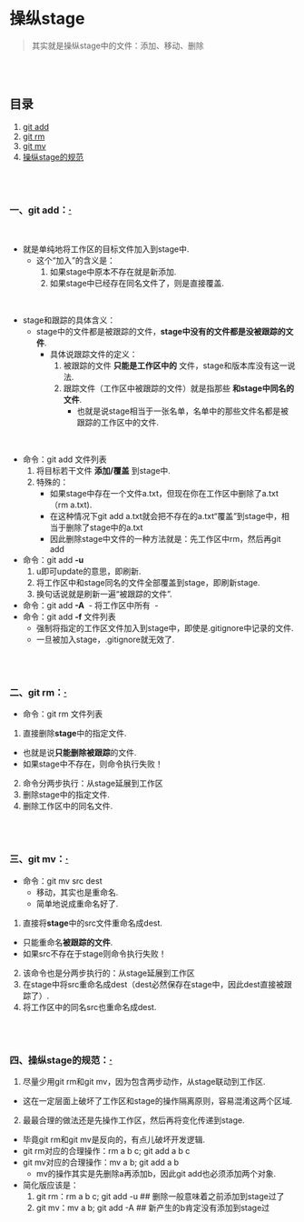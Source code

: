 # 操纵stage
> 其实就是操纵stage中的文件：添加、移动、删除

<br><br>

## 目录
1. [git add](#一git-add)
2. [git rm](#二git-rm)
3. [git mv](#三git-mv)
4. [操纵stage的规范](#四操纵stage的规范)

<br><br>

### 一、git add：[·](#目录)

<br>

- 就是单纯地将工作区的目标文件加入到stage中.
  - 这个“加入”的含义是：
    1. 如果stage中原本不存在就是新添加.
    2. 如果stage中已经存在同名文件了，则是直接覆盖.

<br>

- stage和跟踪的具体含义：
  - stage中的文件都是被跟踪的文件，**stage中没有的文件都是没被跟踪的文件**.
    - 具体说跟踪文件的定义：
      1. 被跟踪的文件 **只能是工作区中的** 文件，stage和版本库没有这一说法.
      2. 跟踪文件（工作区中被跟踪的文件）就是指那些 **和stage中同名的文件**.
         - 也就是说stage相当于一张名单，名单中的那些文件名都是被跟踪的工作区中的文件.

<br>

- 命令：git add 文件列表
  1. 将目标若干文件 **添加/覆盖** 到stage中.
  2. 特殊的：
     - 如果stage中存在一个文件a.txt，但现在你在工作区中删除了a.txt（rm a.txt).
     - 在这种情况下git add a.txt就会把不存在的a.txt“覆盖”到stage中，相当于删除了stage中的a.txt
     - 因此删除stage中文件的一种方法就是：先工作区中rm，然后再git add
- 命令：git add **-u**
   1. u即可update的意思，即刷新.
   2. 将工作区中和stage同名的文件全部覆盖到stage，即刷新stage.
   3. 换句话说就是刷新一遍“被跟踪的文件”.
- 命令：git add **-A**
  - 将工作区中所有
  - 
- 命令：git add **-f** 文件列表
  - 强制将指定的工作区文件加入到stage中，即使是.gitignore中记录的文件.
  - 一旦被加入stage，.gitignore就无效了.

<br><br>

### 二、git rm：[·](#目录)

- 命令：git rm 文件列表

1. 直接删除**stage**中的指定文件.
  - 也就是说**只能删除被跟踪**的文件.
  - 如果stage中不存在，则命令执行失败！
2. 命令分两步执行：从stage延展到工作区
  1. 删除stage中的指定文件.
  2. 删除工作区中的同名文件.

<br><br>

### 三、git mv：[·](#目录)

- 命令：git mv src dest
  - 移动，其实也是重命名.
  - 简单地说成重命名好了.

1. 直接将**stage**中的src文件重命名成dest.
  - 只能重命名**被跟踪的文件**.
  - 如果src不存在于stage则命令执行失败！
2. 该命令也是分两步执行的：从stage延展到工作区
  1. 在stage中将src重命名成dest（dest必然保存在stage中，因此dest直接被跟踪了）.
  2. 将工作区中的同名src也重命名成dest.

<br><br>

### 四、操纵stage的规范：[·](#目录)

1. 尽量少用git rm和git mv，因为包含两步动作，从stage联动到工作区.
  - 这在一定层面上破坏了工作区和stage的操作隔离原则，容易混淆这两个区域.
2. 最最合理的做法还是先操作工作区，然后再将变化传递到stage.
  - 毕竟git rm和git mv是反向的，有点儿破坏开发逻辑.
  - git rm对应的合理操作：rm a b c; git add a b c
  - git mv对应的合理操作：mv a b; git add a b
    - mv的操作其实是先删除a再添加b，因此git add也必须添加两个对象.
  - 简化版应该是：
    1. git rm：rm a b c; git add -u    ## 删除一般意味着之前添加到stage过了
    2. git mv：mv a b; git add -A   ## 新产生的b肯定没有添加到stage过
